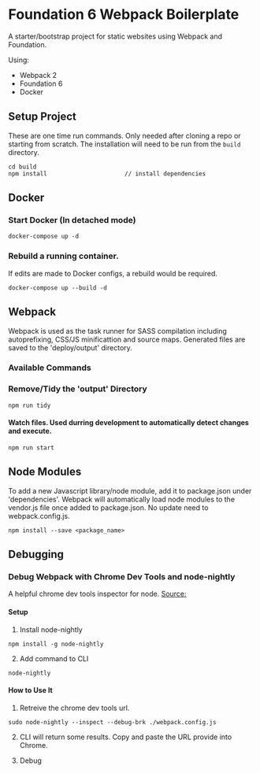 # Foundation 6 Webpack Boilerplate
A starter/bootstrap project for static websites using Webpack and Foundation.

Using:
- Webpack 2
- Foundation 6
- Docker


## Setup Project
These are one time run commands. Only needed after cloning a repo or starting from scratch.
The installation will need to be run from the ```build``` directory.
```
cd build
npm install                      // install dependencies
```

## Docker

### Start Docker (In detached mode)
```
docker-compose up -d
```

### Rebuild a running container.
If edits are made to Docker configs, a rebuild would be required.
```
docker-compose up --build -d
```


## Webpack
Webpack is used as the task runner for SASS compilation including autoprefixing,
CSS/JS minificattion and source maps. Generated files are saved to the 'deploy/output' directory.

### Available Commands

### Remove/Tidy the 'output' Directory
```npm run tidy```

#### Watch files. Used durring development to automatically detect changes and execute.
```npm run start```


## Node Modules

To add a new Javascript library/node module, add it to package.json under 'dependencies'. Webpack will automatically
load node modules to the vendor.js file once added to package.json. No update need to webpack.config.js.
```
npm install --save <package_name>
```


## Debugging

### Debug Webpack with Chrome Dev Tools and node-nightly

A helpful chrome dev tools inspector for node.
[Source:](https://medium.com/webpack/webpack-bits-learn-and-debug-webpack-with-chrome-dev-tools-da1c5b19554)

#### Setup

1. Install node-nightly

```npm install -g node-nightly```

2. Add command to CLI

```node-nightly```

#### How to Use It

1. Retreive the chrome dev tools url.

```sudo node-nightly --inspect --debug-brk ./webpack.config.js```

2. CLI will return some results. Copy and paste the URL provide into Chrome.

3. Debug

